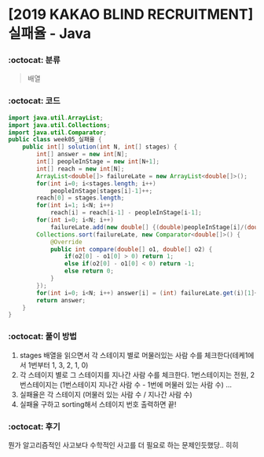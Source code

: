 # [2019 KAKAO BLIND RECRUITMENT] 실패율 - Java

###  :octocat: 분류

> 배열

### :octocat: 코드

```java
import java.util.ArrayList;
import java.util.Collections;
import java.util.Comparator;
public class week05_실패율 {
	public int[] solution(int N, int[] stages) {
        int[] answer = new int[N];
        int[] peopleInStage = new int[N+1];
        int[] reach = new int[N];
        ArrayList<double[]> failureLate = new ArrayList<double[]>();
        for(int i=0; i<stages.length; i++)
        	peopleInStage[stages[i]-1]++;
        reach[0] = stages.length;
        for(int i=1; i<N; i++)
        	reach[i] = reach[i-1] - peopleInStage[i-1];
        for(int i=0; i<N; i++)
        	failureLate.add(new double[] {(double)peopleInStage[i]/(double)reach[i], i});
        Collections.sort(failureLate, new Comparator<double[]>() {
			@Override
			public int compare(double[] o1, double[] o2) {
				if(o2[0] - o1[0] > 0) return 1;
				else if(o2[0] - o1[0] < 0) return -1;
				else return 0;
			}
		});
        for(int i=0; i<N; i++) answer[i] = (int) failureLate.get(i)[1]+1;
        return answer;
    }
}
```

### :octocat: 풀이 방법

1. stages 배열을 읽으면서 각 스테이지 별로 머물러있는 사람 수를 체크한다(테케1에서 1번부터 1, 3, 2, 1, 0)
2. 각 스테이지 별로 그 스테이지를 지나간 사람 수를 체크한다.
1번스테이지는 전원, 2번스테이지는 (1번스테이지 지나간 사람 수 - 1번에 머물러 있는 사람 수) ...
3. 실패율은 각 스테이지 (머물러 있는 사람 수 / 지나간 사람 수)
4. 실패율 구하고 sorting해서 스테이지 번호 출력하면 끝!

### :octocat: 후기

뭔가 알고리즘적인 사고보다 수학적인 사고를 더 필요로 하는 문제인듯했당.. 히히
